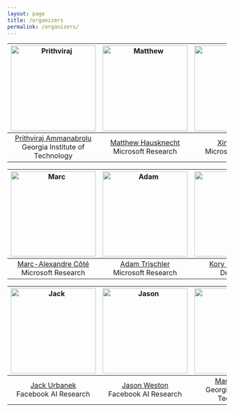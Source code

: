 ```yaml
---
layout: page
title: /organizers
permalink: /organizers/
---
```


<img src="https://wordplay-workshop.github.io/img/raj.jpg" alt="Prithviraj" width="195"/>|  <img src="https://wordplay-workshop.github.io/img/matthew.png" alt="Matthew" width="195"/> |  <img src="https://wordplay-workshop.github.io/img/eric.jpg" alt="Eric" width="195"/> |
:---------------:|:---------------:|:-------------:
[Prithviraj Ammanabrolu](http://prithvirajva.com)<br>Georgia Institute of Technology | [Matthew Hausknecht](https://www.microsoft.com/en-us/research/people/mahauskn/)<br>Microsoft Research | [Xingdi Yuan](https://xingdi-eric-yuan.github.io/)<br>Microsoft Research


<img src="https://wordplay-workshop.github.io/img/marc.jpg" alt="Marc" width="195"/>|  <img src="https://wordplay-workshop.github.io/img/adam.jpg" alt="Adam" width="195"/> |  <img src="https://wordplay-workshop.github.io/img/kory.jpg" alt="Kory" width="195"/> |
:---------------:|:---------------:|:-------------:
[Marc-Alexandre Côté](https://www.microsoft.com/en-us/research/people/macote/)<br>Microsoft Research | [Adam Trischler](https://www.microsoft.com/en-us/research/people/adtrisch/)<br>Microsoft Research | [Kory Mathewson](https://korymathewson.com/)<br>DeepMind


<img src="https://wordplay-workshop.github.io/img/jack.jpg" alt="Jack" width="195"/>|  <img src="https://wordplay-workshop.github.io/img/jason.jpg" alt="Jason" width="195"/> |  <img src="https://wordplay-workshop.github.io/img/mark.png" alt="Mark" width="195"/> |
:---------------:|:---------------:|:-------------:
[Jack Urbanek](https://ai.facebook.com/people/jack-urbanek/)<br>Facebook AI Research | [Jason Weston](https://www.jaseweston.com/)<br>Facebook AI Research | [Mark O. Riedl](https://eilab.gatech.edu/mark-riedl)<br>Georgia Institute of Technology

